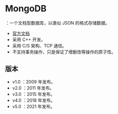 # MongoDB

：一个文档型数据库，以类似 JSON 的格式存储数据。
- [官方文档](https://docs.mongodb.com/manual/)
- 采用 C++ 开发。
- 采用 C/S 架构、TCP 通信。
- 不支持事务操作，只是保证了增删改等操作的原子性。

## 版本

- v1.0 ：2009 年发布。
- v2.0 ：2011 年发布。
- v3.0 ：2015 年发布。
- v4.0 ：2018 年发布。
- v5.0 ：2021 年发布。
